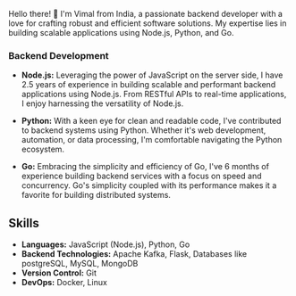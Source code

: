 Hello there! 👋 I'm Vimal from India, a passionate backend developer with a love for crafting robust and efficient software solutions. My expertise lies in building scalable applications using Node.js, Python, and Go.

### Backend Development

- **Node.js:** Leveraging the power of JavaScript on the server side, I have 2.5 years of experience in building scalable and performant backend applications using Node.js. From RESTful APIs to real-time applications, I enjoy harnessing the versatility of Node.js.

- **Python:** With a keen eye for clean and readable code, I've contributed to backend systems using Python. Whether it's web development, automation, or data processing, I'm comfortable navigating the Python ecosystem.

- **Go:** Embracing the simplicity and efficiency of Go, I've 6 months of experience building backend services with a focus on speed and concurrency. Go's simplicity coupled with its performance makes it a favorite for building distributed systems.

## Skills

- **Languages:** JavaScript (Node.js), Python, Go
- **Backend Technologies:** Apache Kafka, Flask, Databases like postgreSQL, MySQL, MongoDB
- **Version Control:** Git
- **DevOps:** Docker, Linux
